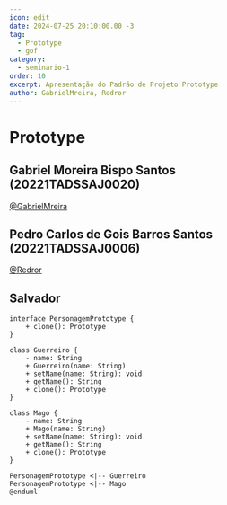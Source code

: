 ```yaml
---
icon: edit
date: 2024-07-25 20:10:00.00 -3
tag:
  - Prototype
  - gof
category:
  - seminario-1
order: 10
excerpt: Apresentação do Padrão de Projeto Prototype
author: GabrielMreira, Redror
---
```


# Prototype

## Gabriel Moreira Bispo Santos (20221TADSSAJ0020)
[@GabrielMreira](https://github.com/GabrielMreira)

<!-- @include: ../../../includes/seminario-1-GabrielMreira/README.md -->


## Pedro Carlos de Gois Barros Santos (20221TADSSAJ0006)
[@Redror](https://github.com/Redror)

<!-- @include: ../../../includes/seminario-1-Redror/README.md -->

## Salvador

```@startuml
interface PersonagemPrototype {
    + clone(): Prototype
}

class Guerreiro {
    - name: String
    + Guerreiro(name: String)
    + setName(name: String): void
    + getName(): String
    + clone(): Prototype
}

class Mago {
    - name: String
    + Mago(name: String)
    + setName(name: String): void
    + getName(): String
    + clone(): Prototype
}

PersonagemPrototype <|-- Guerreiro
PersonagemPrototype <|-- Mago
@enduml
